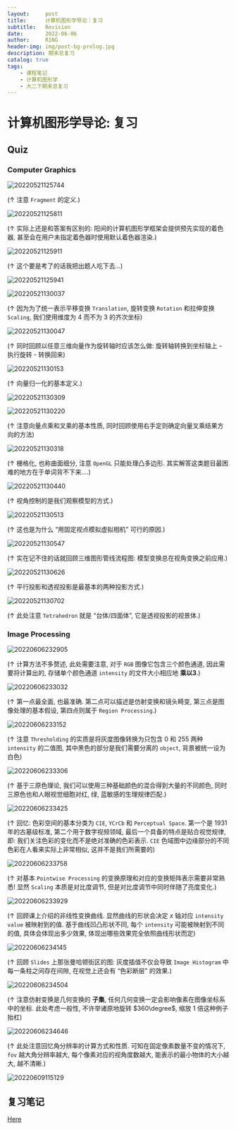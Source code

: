 ```yaml
---
layout:     post
title:      计算机图形学导论：复习
subtitle:   Revision
date:       2022-06-06
author:     R1NG
header-img: img/post-bg-prolog.jpg
description: 期末总复习
catalog: true
tags:
    - 课程笔记
    - 计算机图形学
    - 大二下期末总复习
---
```


# 计算机图形学导论: 复习

## Quiz

### Computer Graphics

![20220521125744](https://cdn.jsdelivr.net/gh/KirisameR/KirisameR.github.io/img/blogpost_images/20220521125744.png)

($\uparrow$ 注意 `Fragment` 的定义.)

![20220521125811](https://cdn.jsdelivr.net/gh/KirisameR/KirisameR.github.io/img/blogpost_images/20220521125811.png)

($\uparrow$ 实际上还是和答案有区别的: 阳间的计算机图形学框架会提供预先实现的着色器, 甚至会在用户未指定着色器时使用默认着色器渲染.)

![20220521125911](https://cdn.jsdelivr.net/gh/KirisameR/KirisameR.github.io/img/blogpost_images/20220521125911.png)

($\uparrow$ 这个要是考了的话我把出题人吃下去...)

![20220521125941](https://cdn.jsdelivr.net/gh/KirisameR/KirisameR.github.io/img/blogpost_images/20220521125941.png)

![20220521130037](https://cdn.jsdelivr.net/gh/KirisameR/KirisameR.github.io/img/blogpost_images/20220521130037.png)

($\uparrow$ 因为为了统一表示平移变换 `Translation`, 旋转变换 `Rotation` 和拉伸变换 `Scaling`, 我们使用维度为 $4$ 而不为 $3$ 的齐次坐标)

![20220521130047](https://cdn.jsdelivr.net/gh/KirisameR/KirisameR.github.io/img/blogpost_images/20220521130047.png)

($\uparrow$ 同时回顾以任意三维向量作为旋转轴时应该怎么做: 旋转轴转换到坐标轴上 - 执行旋转 - 转换回来)

![20220521130153](https://cdn.jsdelivr.net/gh/KirisameR/KirisameR.github.io/img/blogpost_images/20220521130153.png)

($\uparrow$ 向量归一化的基本定义.)

![20220521130309](https://cdn.jsdelivr.net/gh/KirisameR/KirisameR.github.io/img/blogpost_images/20220521130309.png)

![20220521130220](https://cdn.jsdelivr.net/gh/KirisameR/KirisameR.github.io/img/blogpost_images/20220521130220.png)

($\uparrow$ 注意向量点乘和叉乘的基本性质, 同时回顾使用右手定则确定向量叉乘结果方向的方法)

![20220521130318](https://cdn.jsdelivr.net/gh/KirisameR/KirisameR.github.io/img/blogpost_images/20220521130318.png)

($\uparrow$ 栅格化, 也称曲面细分, 注意 `OpenGL` 只能处理凸多边形. 其实解答这类题目最困难的地方在于单词背不下来....)

![20220521130440](https://cdn.jsdelivr.net/gh/KirisameR/KirisameR.github.io/img/blogpost_images/20220521130440.png)

($\uparrow$ 视角控制的是我们观察模型的方式.)

![20220521130513](https://cdn.jsdelivr.net/gh/KirisameR/KirisameR.github.io/img/blogpost_images/20220521130513.png)

($\uparrow$ 这也是为什么 “用固定视点模拟虚拟相机” 可行的原因.)

![20220521130547](https://cdn.jsdelivr.net/gh/KirisameR/KirisameR.github.io/img/blogpost_images/20220521130547.png)

($\uparrow$ 实在记不住的话就回顾三维图形管线流程图: 模型变换总在视角变换之前应用.)

![20220521130626](https://cdn.jsdelivr.net/gh/KirisameR/KirisameR.github.io/img/blogpost_images/20220521130626.png)

($\uparrow$ 平行投影和透视投影是最基本的两种投影方式.)

![20220521130702](https://cdn.jsdelivr.net/gh/KirisameR/KirisameR.github.io/img/blogpost_images/20220521130702.png)

($\uparrow$ 此处注意 `Tetrahedron` 就是 “台体/四面体”, 它是透视投影的视景体.)


### Image Processing

![20220606232905](https://cdn.jsdelivr.net/gh/KirisameR/KirisameR.github.io/img/blogpost_images/20220606232905.png)

($\uparrow$ 计算方法不多赘述, 此处需要注意, 对于 `RGB` 图像它包含三个颜色通道, 因此需要将计算出的, 存储单个颜色通道 `intensity` 的文件大小相应地 **乘以$3$**.)

![20220606233032](https://cdn.jsdelivr.net/gh/KirisameR/KirisameR.github.io/img/blogpost_images/20220606233032.png)

($\uparrow$ 第一点最全面, 也最准确. 第二点可以描述是仿射变换和镜头畸变, 第三点是图像处理的基本假设, 第四点则属于 `Region Processing`.)

![20220606233152](https://cdn.jsdelivr.net/gh/KirisameR/KirisameR.github.io/img/blogpost_images/20220606233152.png)

($\uparrow$ 注意 `Thresholding` 的实质是将灰度图像转换为只包含 $0$ 和 $255$ 两种 `intensity` 的二值图, 其中黑色的部分是我们需要分离的 `object`, 背景被统一设为白色)

![20220606233306](https://cdn.jsdelivr.net/gh/KirisameR/KirisameR.github.io/img/blogpost_images/20220606233306.png)

($\uparrow$ 基于三原色理论, 我们可以使用三种基础颜色的混合得到大量的不同颜色, 同时三原色也和人眼视觉细胞对红, 绿, 蓝敏感的生理规律匹配.)

![20220606233425](https://cdn.jsdelivr.net/gh/KirisameR/KirisameR.github.io/img/blogpost_images/20220606233425.png)

($\uparrow$ 回忆: 色彩空间的基本分类为 `CIE`, `YCrCb` 和 `Perceptual Space`. 第一个是 $1931$ 年的古墓级标准, 第二个用于数字视频领域, 最后一个具备的特点是贴合视觉规律, 即: 我们关注色彩的变化而不是绝对准确的色彩表示. `CIE` 色域图中边缘部分的不同色彩在人看来实际上非常相似, 这并不是我们所需要的)

![20220606233758](https://cdn.jsdelivr.net/gh/KirisameR/KirisameR.github.io/img/blogpost_images/20220606233758.png)

($\uparrow$ 对基本 `Pointwise Processing` 的变换原理和对应的变换矩阵表示需要非常熟悉! 显然 `Scaling` 本质是对比度调节, 但是对比度调节中同时伴随了亮度变化.)

![20220606233929](https://cdn.jsdelivr.net/gh/KirisameR/KirisameR.github.io/img/blogpost_images/20220606233929.png)

($\uparrow$ 回顾课上介绍的非线性变换曲线. 显然曲线的形状会决定 $x$ 轴对应 `intensity value` 被映射到的值. 基于曲线凹凸形状不同, 每个 `intensity` 可能被映射到不同的值, 具体会体现出多少效果, 体现出哪些效果完全依照曲线形状而定)

![20220606234145](https://cdn.jsdelivr.net/gh/KirisameR/KirisameR.github.io/img/blogpost_images/20220606234145.png)

($\uparrow$ 回顾 `Slides` 上那张曼哈顿街区的图: 灰度插值不仅会导致 `Image Histogram` 中每一条柱之间存在间隙, 在视觉上还会有 “色彩断层” 的效果.)

![20220606234504](https://cdn.jsdelivr.net/gh/KirisameR/KirisameR.github.io/img/blogpost_images/20220606234504.png)

($\uparrow$ 注意仿射变换是几何变换的 **子集**, 任何几何变换一定会影响像素在图像坐标系中的坐标. 此处考虑一般性, 不许举诸原地旋转 $360\degree$, 缩放 $1$ 倍这种例子抬杠)

![20220606234646](https://cdn.jsdelivr.net/gh/KirisameR/KirisameR.github.io/img/blogpost_images/20220606234646.png)

($\uparrow$ 此处注意回忆角分辨率的计算方式和性质. 可知在固定像素数量不变的情况下, `fov` 越大角分辨率越大, 每个像素对应的视角度数越大, 能表示的最小物体的大小越大, 越不清晰.)

![20220609115129](https://cdn.jsdelivr.net/gh/KirisameR/KirisameR.github.io/img/blogpost_images/20220609115129.png)

## 复习笔记

[Here](https://github.com/KirisameR/KirisameR.github.io/blob/master/_posts/IP%20REVISION.pdf)

